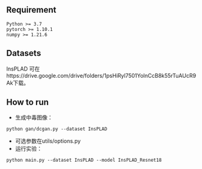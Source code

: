 

## Requirement

```
Python >= 3.7
pytorch >= 1.10.1
numpy >= 1.21.6
```

## Datasets

InsPLAD 可在https://drive.google.com/drive/folders/1psHiRyl7501YolnCcB8k55rTuAUcR9Ak下载。

## How to run

- 生成中毒图像：


```
python gan/dcgan.py --dataset InsPLAD
```

- 可选参数在utils/options.py
- 运行实验：

```
python main.py --dataset InsPLAD --model InsPLAD_Resnet18
```

